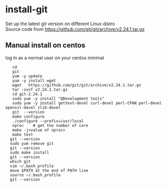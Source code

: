 # install-git
Set up the latest git version on different Linux distro  
Source code from  https://github.com/git/git/archive/v2.24.1.tar.gz

## Manual install on centos
log in as a normal user on your centos minimal  
```shell script
   cd
   git
   yum -y update
   yum -y install wget 
   wget   https://github.com/git/git/archive/v2.24.1.tar.gz
   tar -zxvf v2.24.1.tar.gz 
   cd git-2.24.1
   sudo yum -y install "@Development tools"
   sudo yum -y install gettext-devel curl-devel perl-CPAN perl-devel openssl-devel zlib-devel
   git  --version 
   make configure 
   ./configure --prefix=/usr/local
   nproc    # get the number of core 
   make -j<value of nproc>
   make test 
  git --version 
  sudo yum remove git 
  git --version 
  sudo make install 
  git --version 
  which git 
  vim ~/.bash_profile 
  move $PATH at the end of PATH line
  source ~/.bash_profile 
  git --version 

  

``` 
